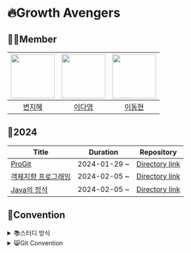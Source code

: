 # 🔥Growth Avengers
## 🧑‍💻Member
| [<img src="https://github.com/wisdom08.png" width="100">](https://github.com/wisdom08) | [<img src="https://github.com/youngDaLee.png" width="100">](https://github.com/youngDaLee) | [<img src="https://github.com/dhlee3994.png" width="100">](https://github.com/dhlee3994) |
| :--------:| :--------: | :--------: |
| [변지혜](https://github.com/wisdom08) | [이다영](https://github.com/youngDaLee) | [이동현](https://github.com/dhlee3994) |

## 🐉2024
| Title                                          | Duration              | Repository |
|------------------------------------------------|-----------------------|------------|
| [ProGit](https://git-scm.com/book/ko/v2) | 2024-01-29 ~  | [Directory link](https://github.com/growth-avengers/pro-git) |
| [객체지향 프로그래밍](https://www.yes24.com/Product/Goods/69723451) | 2024-02-05 ~ | [Directory link](https://github.com/growth-avengers/object-oriented-programming-read-it-once-realize-it-twice) |
| [Java의 정석](https://www.yes24.com/Product/Goods/24259565) | 2024-02-05 ~ | [Directory link](https://github.com/growth-avengers/java-jungsuk) |

## 📑Convention

<details>
<summary> 📚스터디 방식 </summary>
<div markdown="1">

### 사전 준비
1. 스터디 Repository를 생성하고, 참여 인원 폴더를 만든다

<img width="1884" alt="image" src="https://github.com/growth-avengers/.github/assets/64643665/7217d177-446e-491d-b5db-3fa0acdee4c9">

2. [roadmap-for-groth-avengers](https://github.com/orgs/growth-avengers/projects/2) Project에서 Issue를 생성한다. **Issue 생성 방식은 아래의 Git Convention - Issue를 참고하자!

![image](https://github.com/growth-avengers/.github/assets/64643665/fc330f35-2c89-4ea4-84ea-bec75c07fa43)


### 스터디
1. 공부할 챕터의 Branch를 생성한다 **브랜치 규칙은 Git Convention - Branch를 참고하자
2. 공부한 내용을 자유형식의 `.md` 파일로 작성하여 커밋한다
3. 완료되면 **정리한 내용의 질문거리 한 가지 이상을 포함한** Pull Request를 올린다 **Pull Request양식은 Git Convention - Pull Request를 참고하자
4. 스터디 모임 전 까지 각 Pull Request의 질문에 대한 답변을 작성한다
5. 스터디 당일 알게된 점과 질문에 대한 의견을 공유하고, Merge 한다
6. 그 다음 주 까지 Review를 작성한다.


</div>
</details>


<details>
<summary> 😸Git Convention</summary>
<div markdown="1">

### Branch
```
[name]/[공부한 챕터]
```

예시
```
dayoung/ch01
```

### Issue
#### Issue 타이틀
```
<책 내용> 챕터
```

예시
```
<Java의 정석> 1장, 2장, 3장
```

#### Issue 내용
```
## [기간] 까지
- 책 제목
  - 분량
- 해당 주차의 챕터 부분을 읽고 리뷰 내용을 자유 서식으로 pull request 생성
- 중복없이 질문 1개 이상(Required)+ 책 내용 정리, 추가 논의, 추가로 알게된 관련 정보 작성(Optional)
```

예시
```
## 2024.02.11(일) 23:59:59까지
- Java의 정석
  - Chapter 1
  - Chapter 2
  - Chapter 3
- 해당 주차의 챕터 부분을 읽고 리뷰 내용을 자유 서식으로 pull request 생성
- 중복없이 질문 1개 이상(Required)+ 책 내용 정리, 추가 논의, 추가로 알게된 관련 정보 작성(Optional)
```

#### 기타
Assignees에 참여 멤버 추가

![image](https://github.com/growth-avengers/.github/assets/64643665/d08b73ec-d6f6-46d6-81bf-a236a067ff21)


Projects에 start-date end-date 추가

<img width="1884" alt="image" src="https://github.com/growth-avengers/.github/assets/64643665/8fa35212-6740-4ac5-af9b-48e029f26021">


### Pull Request
#### Pull Request 타이틀
```
[이름] 공부한 챕터
```

예시
```
[이다영] ch01 ~ ch03
```

#### Pull Request 내용
```
## 질문
* 질문 1개 이상

close #이슈번호
```
* 하단에 꼭 `close #이슈번호` 를 작성한다

#### 기타

<img width="1904" alt="image" src="https://github.com/growth-avengers/.github/assets/64643665/ac244703-7531-4da7-a31c-e019e890f6ee">

* Assignees에 본인을 태그한다
* Reviewers에 본인을 제외한 팀원을 태그한다


### Commit
* 한글로 작성
* 공부한 챕터 작성
```
ch01
```

</div>
</details>
